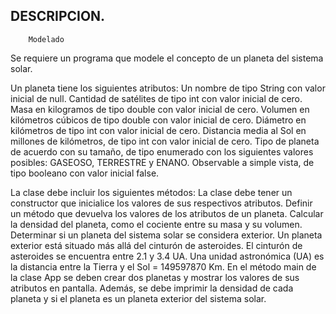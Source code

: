 ## DESCRIPCION.

        Modelado
Se requiere un programa que modele el concepto de un planeta del sistema solar.

Un planeta tiene los siguientes atributos:
Un nombre de tipo String con valor inicial de null.
Cantidad de satélites de tipo int con valor inicial de cero.
Masa en kilogramos de tipo double con valor inicial de cero.
Volumen en kilómetros cúbicos de tipo double con valor inicial de cero.
Diámetro en kilómetros de tipo int con valor inicial de cero.
Distancia media al Sol en millones de kilómetros, de tipo int con valor inicial de cero.
Tipo de planeta de acuerdo con su tamaño, de tipo enumerado con los siguientes valores posibles: GASEOSO, TERRESTRE y ENANO.
Observable a simple vista, de tipo booleano con valor inicial false.

La clase debe incluir los siguientes métodos:
La clase debe tener un constructor que inicialice los valores de sus respectivos atributos.
Definir un método que devuelva los valores de los atributos de un planeta.
Calcular la densidad del planeta, como el cociente entre su masa y su volumen.
Determinar si un planeta del sistema solar se considera exterior.
Un planeta exterior está situado más allá del cinturón de asteroides. El cinturón de asteroides se encuentra entre 2.1 y 3.4 UA. Una unidad astronómica (UA) es la distancia entre la Tierra y el Sol = 149597870 Km.
En el método main de la clase App se deben crear dos planetas y mostrar los valores de sus atributos en pantalla. Además, se debe imprimir la densidad de cada planeta y si el planeta es un planeta exterior del sistema solar.
